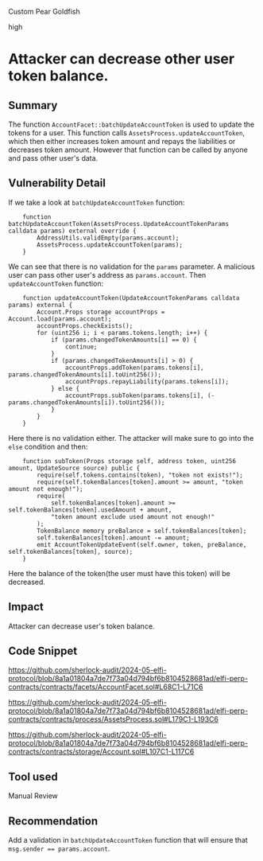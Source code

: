 Custom Pear Goldfish

high

# Attacker can decrease other user token balance.

## Summary
The function `AccountFacet::batchUpdateAccountToken` is used to update the tokens for a user. This function calls `AssetsProcess.updateAccountToken`, which then either increases token amount and repays the liabilities or decreases token amount. However that function can be called by anyone and pass other user's data.

## Vulnerability Detail
If we take a look at `batchUpdateAccountToken` function:

```solidity
    function batchUpdateAccountToken(AssetsProcess.UpdateAccountTokenParams calldata params) external override {
        AddressUtils.validEmpty(params.account);
        AssetsProcess.updateAccountToken(params);
    }
```

We can see that there is no validation for the `params` parameter. A malicious user can pass other user's address as `params.account`. Then `updateAccountToken` function:

```solidity
    function updateAccountToken(UpdateAccountTokenParams calldata params) external {
        Account.Props storage accountProps = Account.load(params.account);
        accountProps.checkExists();
        for (uint256 i; i < params.tokens.length; i++) {
            if (params.changedTokenAmounts[i] == 0) {
                continue;
            }
            if (params.changedTokenAmounts[i] > 0) {
                accountProps.addToken(params.tokens[i], params.changedTokenAmounts[i].toUint256());
                accountProps.repayLiability(params.tokens[i]);
            } else {
                accountProps.subToken(params.tokens[i], (-params.changedTokenAmounts[i]).toUint256());
            }
        }
    }
```

Here there is no validation either. The attacker will make sure to go into the `else` condition and then:

```solidity
    function subToken(Props storage self, address token, uint256 amount, UpdateSource source) public {
        require(self.tokens.contains(token), "token not exists!");
        require(self.tokenBalances[token].amount >= amount, "token amount not enough!");
        require(
            self.tokenBalances[token].amount >= self.tokenBalances[token].usedAmount + amount,
            "token amount exclude used amount not enough!"
        );
        TokenBalance memory preBalance = self.tokenBalances[token];
        self.tokenBalances[token].amount -= amount;
        emit AccountTokenUpdateEvent(self.owner, token, preBalance, self.tokenBalances[token], source);
    }
```

Here the balance of the token(the user must have this token) will be decreased.

## Impact
Attacker can decrease user's token balance.

## Code Snippet
https://github.com/sherlock-audit/2024-05-elfi-protocol/blob/8a1a01804a7de7f73a04d794bf6b8104528681ad/elfi-perp-contracts/contracts/facets/AccountFacet.sol#L68C1-L71C6

https://github.com/sherlock-audit/2024-05-elfi-protocol/blob/8a1a01804a7de7f73a04d794bf6b8104528681ad/elfi-perp-contracts/contracts/process/AssetsProcess.sol#L179C1-L193C6

https://github.com/sherlock-audit/2024-05-elfi-protocol/blob/8a1a01804a7de7f73a04d794bf6b8104528681ad/elfi-perp-contracts/contracts/storage/Account.sol#L107C1-L117C6

## Tool used
Manual Review

## Recommendation
Add a validation in `batchUpdateAccountToken` function that will ensure that `msg.sender == params.account`.